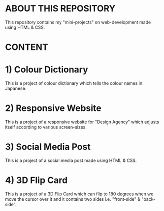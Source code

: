 # ABOUT THIS REPOSITORY
This repository contains my "mini-projects" on web-development made using HTML &amp; CSS.
# CONTENT
# 1) Colour Dictionary
This is a project of colour dictionary which tells the colour names in Japanese.
# 2) Responsive Website
This is a project of a responsive website for "Design Agency" which adjusts itself according to various screen-sizes.
# 3) Social Media Post
This is a project of a social media post made using HTML & CSS.
# 4) 3D Flip Card
This is a project of a 3D Flip Card which can flip to 180 degrees when we move the cursor over it and it contains two sides i.e. "front-side" & "back-side".

